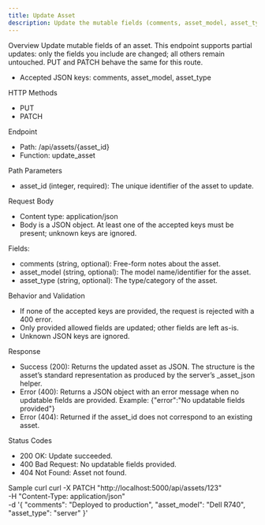 ```yaml
---
title: Update Asset
description: Update the mutable fields (comments, asset_model, asset_type) of an existing asset by ID.
---
```


Overview
Update mutable fields of an asset. This endpoint supports partial updates: only the fields you include are changed; all others remain untouched. PUT and PATCH behave the same for this route.

- Accepted JSON keys: comments, asset_model, asset_type

HTTP Methods
- PUT
- PATCH

Endpoint
- Path: /api/assets/{asset_id}
- Function: update_asset

Path Parameters
- asset_id (integer, required): The unique identifier of the asset to update.

Request Body
- Content type: application/json
- Body is a JSON object. At least one of the accepted keys must be present; unknown keys are ignored.

Fields:
- comments (string, optional): Free-form notes about the asset.
- asset_model (string, optional): The model name/identifier for the asset.
- asset_type (string, optional): The type/category of the asset.

Behavior and Validation
- If none of the accepted keys are provided, the request is rejected with a 400 error.
- Only provided allowed fields are updated; other fields are left as-is.
- Unknown JSON keys are ignored.

Response
- Success (200): Returns the updated asset as JSON. The structure is the asset’s standard representation as produced by the server’s _asset_json helper.
- Error (400): Returns a JSON object with an error message when no updatable fields are provided. Example: {"error":"No updatable fields provided"}
- Error (404): Returned if the asset_id does not correspond to an existing asset.

Status Codes
- 200 OK: Update succeeded.
- 400 Bad Request: No updatable fields provided.
- 404 Not Found: Asset not found.

Sample curl
curl -X PATCH "http://localhost:5000/api/assets/123" \
  -H "Content-Type: application/json" \
  -d '{
    "comments": "Deployed to production",
    "asset_model": "Dell R740",
    "asset_type": "server"
  }'